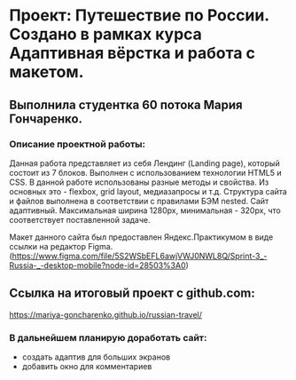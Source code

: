 # Проект: Путешествие по России. Создано в рамках курса Адаптивная вёрстка и работа с макетом.
## Выполнила студентка 60 потока Мария Гончаренко.

### Описание проектной работы:
Данная работа представляет из себя Лендинг (Landing page), который состоит из 7 блоков.
Выполнен с использованием технологии HTML5 и CSS. В данной работе использованы разные методы и свойства. Из основных это - flexbox, grid layout, медиазапросы и т.д. Структура сайта и файлов выполнена в соответствии с правилами БЭМ nested. Сайт адаптивный. Максимальная ширина 1280px, минимальная - 320px, что соответствует поставленной задаче.

Макет данного сайта был предоставлен Яндекс.Практикумом в виде ссылки на редактор Figma. (https://www.figma.com/file/5S2WSbEFL6awjVWJ0NWL8Q/Sprint-3_-Russia-_-desktop-mobile?node-id=28503%3A0)

## Ссылка на итоговый проект с github.com:
https://mariya-goncharenko.github.io/russian-travel/

### В дальнейшем планирую доработать сайт:
* создать адаптив для больших экранов
* добавить окно для комментариев
